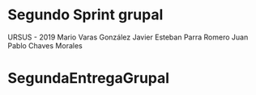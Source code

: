 # Segundo Sprint grupal

URSUS - 2019
    Mario Varas González
    Javier Esteban Parra Romero
    Juan Pablo Chaves Morales
# SegundaEntregaGrupal
